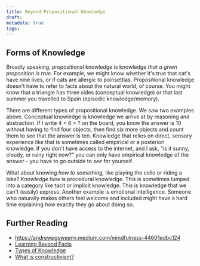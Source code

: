 ```yaml
---
title: Beyond Propositional Knowledge
draft: 
metadata: true
tags:
---
```

## Forms of Knowledge
Broadly speaking, propositional knowledge is knowledge *that a given proposition is true*. For example, we might know whether it's true that cat's have nine lives, or if cats are allergic to poinsettias. Propositional knowledge doesn't have to refer to facts about the natural world, of course. You might know that a triangle has three sides (conceptual knowledge) or that last summer you travelled to Spain (episodic knowledge/memory). 

There are different types of propositional knowledge. We saw two examples above. Conceptual knowledge is knowledge we arrive at by reasoning and abstraction. If I write 4 + 6 = ? on the board, you know the answer is 10 without having to find four objects, then find six more objects and count them to see that the answer is ten. Knowledge that relies on direct, sensory experience like that is sometimes called empirical or a posteriori knowledge. If you don't have access to the internet, and I ask, "is it sunny, cloudy, or rainy right now?" you can only have empirical knowledge of the answer - you have to go outside to *see* for yourself. 

What about knowing *how to something,* like playing the cello or riding a bike? *Knowledge how* is procedural knowledge. This is sometimes lumped into a category like tacit or implicit knowledge. This is knowledge that we can't (easily) express. Another example is emotional intelligence. Someone who naturally makes others feel welcome and included might have a hard time explaining *how* exactly they go about doing so. 




## Further Reading
- https://andrewpgsweeny.medium.com/mindfulness-44601edbc124
- [Learning Beyond Facts](https://www.youtube.com/watch?v=7YtC24QnikY&t=318s)
-  [Types of Knowledge](https://helpfulprofessor.com/types-of-knowledge/)
- [What is constructivism?](https://www.youtube.com/watch?v=WduUwOHZES0) 
